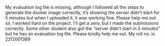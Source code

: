 My evaluation log file is missing, although I followed all the steps to
generate the docker image correctly, it’s showing the server didn’t start for
5 minutes but when I uploaded it, it was working fine. Please help me out sir,
I worked hard on the project. I’ll get a zero, but I made the submissions
correctly. Some other student also got the “server didn’t start in 5 minutes”
but he has an evaluation log file. Please kindly help me out. My roll no. is
22f2001389